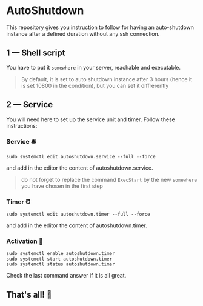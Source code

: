 # AutoShutdown

This repository gives you instruction to follow for having an auto-shutdown instance after a defined duration without any ssh connection.

## 1 — Shell script

You have to put it `somewhere` in your server, reachable and executable.

> By default, it is set to auto shutdown instance after 3 hours (hence it is set 10800 in the condition), but you can set it diffrerently

## 2 — Service

You will need here to set up the service unit and timer. Follow these instructions:

### Service 🛎️
```
sudo systemctl edit autoshutdown.service --full --force
```
and add in the editor the content of autoshutdown.service.

> do not forget to replace the command `ExecStart` by the new `somewhere` you have chosen in the first step

### Timer ⏰
```
sudo systemctl edit autoshutdown.timer --full --force
```
and add in the editor the content of autoshutdown.timer.

### Activation 🏁
```
sudo systemctl enable autoshutdown.timer
sudo systemctl start autoshutdown.timer
sudo systemctl status autoshutdown.timer
```

Check the last command answer if it is all great.

## That's all! 🎉